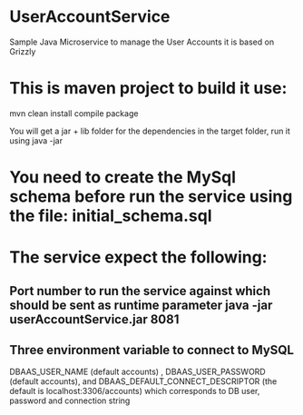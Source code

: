 # UserAccountService
Sample Java Microservice to manage the User Accounts it is based on Grizzly

# This is maven project to build it use:

mvn clean install compile package

You will get a jar + lib folder for the dependencies in the target folder, run it using java -jar 

# You need to create the MySql schema before run the service using the file: initial_schema.sql

# The service expect the following:

## Port number to run the service against which should be sent as runtime parameter java -jar userAccountService.jar 8081
## Three environment variable to connect to MySQL

DBAAS_USER_NAME (default accounts) , DBAAS_USER_PASSWORD (default accounts), 
and DBAAS_DEFAULT_CONNECT_DESCRIPTOR (the default is localhost:3306/accounts)
which corresponds to DB user, password and connection string  
